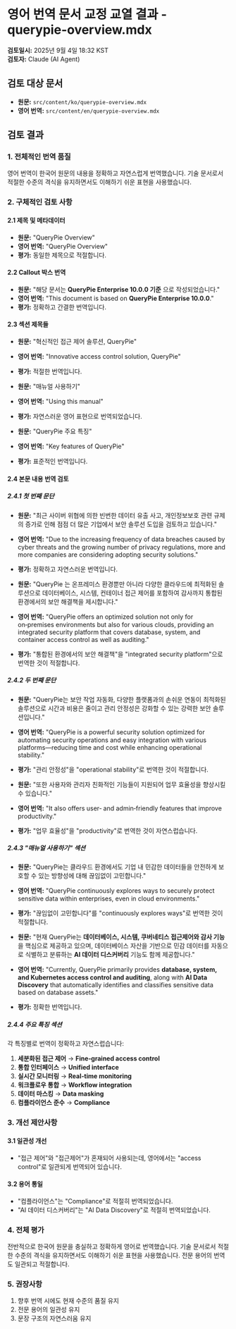 # 영어 번역 문서 교정 교열 결과 - querypie-overview.mdx

**검토일시:** 2025년 9월 4일 18:32 KST  
**검토자:** Claude (AI Agent)

## 검토 대상 문서
- **원문:** `src/content/ko/querypie-overview.mdx`
- **영어 번역:** `src/content/en/querypie-overview.mdx`

## 검토 결과

### 1. 전체적인 번역 품질
영어 번역이 한국어 원문의 내용을 정확하고 자연스럽게 번역했습니다. 기술 문서로서 적절한 수준의 격식을 유지하면서도 이해하기 쉬운 표현을 사용했습니다.

### 2. 구체적인 검토 사항

#### 2.1 제목 및 메타데이터
- **원문:** "QueryPie Overview"
- **영어 번역:** "QueryPie Overview"
- **평가:** 동일한 제목으로 적절합니다.

#### 2.2 Callout 박스 번역
- **원문:** "해당 문서는 **QueryPie Enterprise 10.0.0 기준** 으로 작성되었습니다."
- **영어 번역:** "This document is based on **QueryPie Enterprise 10.0.0**."
- **평가:** 정확하고 간결한 번역입니다.

#### 2.3 섹션 제목들
- **원문:** "혁신적인 접근 제어 솔루션, QueryPie"
- **영어 번역:** "Innovative access control solution, QueryPie"
- **평가:** 적절한 번역입니다.

- **원문:** "매뉴얼 사용하기"
- **영어 번역:** "Using this manual"
- **평가:** 자연스러운 영어 표현으로 번역되었습니다.

- **원문:** "QueryPie 주요 특징"
- **영어 번역:** "Key features of QueryPie"
- **평가:** 표준적인 번역입니다.

#### 2.4 본문 내용 번역 검토

##### 2.4.1 첫 번째 문단
- **원문:** "최근 사이버 위협에 의한 빈번한 데이터 유출 사고, 개인정보보호 관련 규제의 증가로 인해 점점 더 많은 기업에서 보안 솔루션 도입을 검토하고 있습니다."
- **영어 번역:** "Due to the increasing frequency of data breaches caused by cyber threats and the growing number of privacy regulations, more and more companies are considering adopting security solutions."
- **평가:** 정확하고 자연스러운 번역입니다.

- **원문:** "QueryPie 는 온프레미스 환경뿐만 아니라 다양한 클라우드에 최적화된 솔루션으로 데이터베이스, 시스템, 컨테이너 접근 제어를 포함하여 감사까지 통합된 환경에서의 보안 해결책을 제시합니다."
- **영어 번역:** "QueryPie offers an optimized solution not only for on‑premises environments but also for various clouds, providing an integrated security platform that covers database, system, and container access control as well as auditing."
- **평가:** "통합된 환경에서의 보안 해결책"을 "integrated security platform"으로 번역한 것이 적절합니다.

##### 2.4.2 두 번째 문단
- **원문:** "QueryPie는 보안 작업 자동화, 다양한 플랫폼과의 손쉬운 연동이 최적화된 솔루션으로 시간과 비용은 줄이고 관리 안정성은 강화할 수 있는 강력한 보안 솔루션입니다."
- **영어 번역:** "QueryPie is a powerful security solution optimized for automating security operations and easy integration with various platforms—reducing time and cost while enhancing operational stability."
- **평가:** "관리 안정성"을 "operational stability"로 번역한 것이 적절합니다.

- **원문:** "또한 사용자와 관리자 친화적인 기능들이 지원되어 업무 효율성을 향상시킬 수 있습니다."
- **영어 번역:** "It also offers user‑ and admin‑friendly features that improve productivity."
- **평가:** "업무 효율성"을 "productivity"로 번역한 것이 자연스럽습니다.

##### 2.4.3 "매뉴얼 사용하기" 섹션
- **원문:** "QueryPie는 클라우드 환경에서도 기업 내 민감한 데이터들을 안전하게 보호할 수 있는 방향성에 대해 끊임없이 고민합니다."
- **영어 번역:** "QueryPie continuously explores ways to securely protect sensitive data within enterprises, even in cloud environments."
- **평가:** "끊임없이 고민합니다"를 "continuously explores ways"로 번역한 것이 적절합니다.

- **원문:** "현재 QueryPie는 **데이터베이스, 시스템, 쿠버네티스 접근제어와 감사 기능** 을 핵심으로 제공하고 있으며, 데이터베이스 자산을 기반으로 민감 데이터를 자동으로 식별하고 분류하는 **AI 데이터 디스커버리** 기능도 함께 제공합니다."
- **영어 번역:** "Currently, QueryPie primarily provides **database, system, and Kubernetes access control and auditing**, along with **AI Data Discovery** that automatically identifies and classifies sensitive data based on database assets."
- **평가:** 정확한 번역입니다.

##### 2.4.4 주요 특징 섹션
각 특징별로 번역이 정확하고 자연스럽습니다:

1. **세분화된 접근 제어** → **Fine‑grained access control**
2. **통합 인터페이스** → **Unified interface**
3. **실시간 모니터링** → **Real‑time monitoring**
4. **워크플로우 통합** → **Workflow integration**
5. **데이터 마스킹** → **Data masking**
6. **컴플라이언스 준수** → **Compliance**

### 3. 개선 제안사항

#### 3.1 일관성 개선
- "접근 제어"와 "접근제어"가 혼재되어 사용되는데, 영어에서는 "access control"로 일관되게 번역되어 있습니다.

#### 3.2 용어 통일
- "컴플라이언스"는 "Compliance"로 적절히 번역되었습니다.
- "AI 데이터 디스커버리"는 "AI Data Discovery"로 적절히 번역되었습니다.

### 4. 전체 평가
전반적으로 한국어 원문을 충실하고 정확하게 영어로 번역했습니다. 기술 문서로서 적절한 수준의 격식을 유지하면서도 이해하기 쉬운 표현을 사용했습니다. 전문 용어의 번역도 일관되고 적절합니다.

### 5. 권장사항
1. 향후 번역 시에도 현재 수준의 품질 유지
2. 전문 용어의 일관성 유지
3. 문장 구조의 자연스러움 유지

